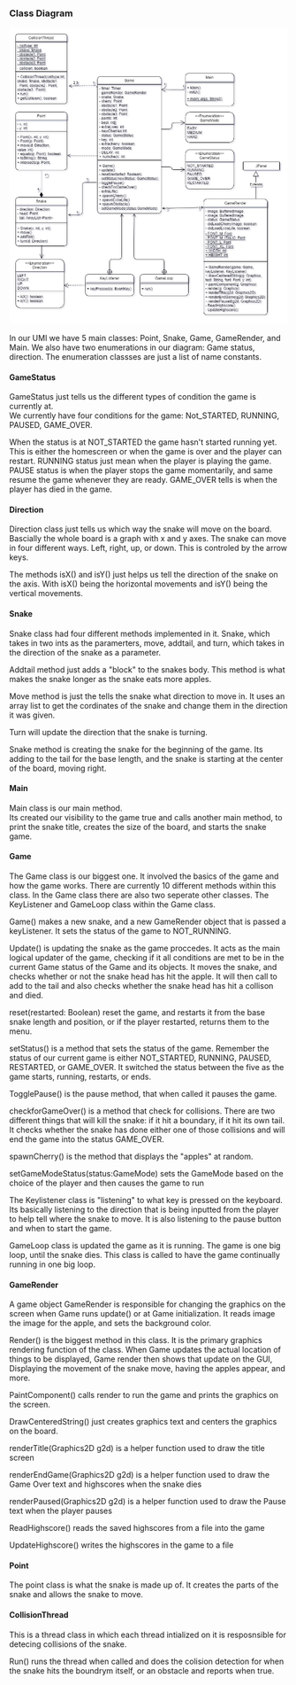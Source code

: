 ### Class Diagram

![Picture1](https://github.com/CIS3296SoftwareDesignF21/prj-04-the-snake-game/blob/main/SnakeClassDiagram.jpg?raw=true)

In our UMl we have 5 main classes: Point, Snake, Game, GameRender, and Main. We also have two enumerations in our diagram: Game status, direction. The enumeration classses are just a list of name constants.

#### GameStatus
GameStatus just tells us the different types of condition the game is currently at.   
We currently have four conditions for the game: Not_STARTED, RUNNING, PAUSED, GAME_OVER.

When the status is at NOT_STARTED the game hasn't started running yet. This is either the homescreen or when the game is over and the player can restart. RUNNING status just mean when the player is playing the game. PAUSE status is when the player stops the game momentarily, and same resume the game whenever they are ready. GAME_OVER tells is when the player has died in the game.

#### Direction
Direction class just tells us which way the snake will move on the board. Bascially the whole board is a graph with x and y axes. The snake can move in four different ways. Left, right, up, or down. This is controled by the arrow keys.

The methods isX() and isY() just helps us tell the direction of the snake on the axis. With isX() being the horizontal movements and isY() being the vertical movements.

#### Snake
Snake class had four different methods implemented in it. Snake, which takes in two ints as the paramerters, move, addtail, and turn, which takes in the direction of the snake as a parameter.

Addtail method just adds a "block" to the snakes body. This method is what makes the snake longer as the snake eats more apples.

Move method is just the tells the snake what direction to move in. It uses an array list to get the cordinates of the snake and change them in the direction it was given.

Turn will update the direction that the snake is turning.

Snake method is creating the snake for the beginning of the game. Its adding to the tail for the base length, and the snake is starting at the center of the board, moving right.

#### Main
Main class is our main method.   
Its created our visibility to the game true and calls another main method, to print the snake title, creates the size of the board, and starts the snake game.

#### Game
The Game class is our biggest one. It involved the basics of the game and how the game works. There are currently 10 different methods within this class. In the Game class there are also two seperate other classes. The KeyListener and GameLoop class within the Game class.

Game() makes a new snake, and a new GameRender object that is passed a keyListener.  It sets the status of the game to NOT_RUNNING.

Update() is updating the snake as the game proccedes. It acts as the main logical updater of the game, checking if it all conditions are met to be in the current Game status of the Game and its objects. It moves the snake, and checks whether or not the snake head has hit the apple. It will then call to add to the tail and also checks whether the snake head has hit a collison and died.

reset(restarted: Boolean) reset the game, and restarts it from the base snake length and position, or if the player restarted, returns them to the menu.

setStatus() is a method that sets the status of the game. Remember the status of our current game is either NOT_STARTED, RUNNING, PAUSED, RESTARTED, or GAME_OVER. It switched the status between the five as the game starts, running, restarts, or ends.

TogglePause() is the pause method, that when called it pauses the game.

checkforGameOver() is a method that check for collisions. There are two different things that will kill the snake: if it hit a boundary, if it hit its own tail. It checks whether the snake has done either one of those collisions and will end the game into the status GAME_OVER.

spawnCherry() is the method that displays the "apples" at random.

setGameModeStatus(status:GameMode) sets the GameMode based on the choice of the player and then causes the game to run

The Keylistener class is "listening" to what key is pressed on the keyboard. Its basically listening to the direction that is being inputted from the player to help tell where the snake to move. It is also listening to the pause button and when to start the game.

GameLoop class is updated the game as it is running. The game is one big loop, until the snake dies. This class is called to have the game continually running in one big loop.

#### GameRender
A game object GameRender is responsible for changing the graphics on the screen when Game runs update() or at Game initialization. It reads image the image for the apple, and sets the background color.

Render() is the biggest method in this class. It is the primary graphics rendering function of the class. When Game updates the actual location of things to be displayed, Game render then shows that update on the GUI, Displaying the movement of the snake move, having the apples appear, and more.

PaintComponent() calls render to run the game and prints the graphics on the screen.

DrawCenteredString() just creates graphics text and centers the graphics on the board.

renderTitle(Graphics2D g2d) is a helper function used to draw the title screen

renderEndGame(Graphics2D g2d) is a helper function used to draw the Game Over text and highscores when the snake dies

renderPaused(Graphics2D g2d) is a helper function used to draw the Pause text when the player pauses

ReadHighscore() reads the saved highscores from a file into the game

UpdateHighscore() writes the highscores in the game to a file

#### Point
The point class is what the snake is made up of. It creates the parts of the snake and allows the snake to move.

#### CollisionThread
This is a thread class in which each thread intialized on it is resposnsible for detecing collisions of the snake. 

Run() runs the thread when called and does the colision detection for when the snake hits the boundrym itself, or an obstacle and reports when true.

